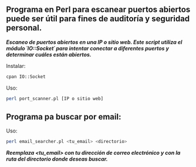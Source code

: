## Programa en Perl para escanear puertos abiertos puede ser útil para fines de auditoría y seguridad personal.

***Escaneo de puertos abiertos en una IP o sitio web. Este script utiliza el módulo ´IO::Socket´ para intentar conectar a diferentes puertos y determinar cuáles están abiertos.***

Instalar:
```sh
cpan IO::Socket
```

Uso:
```sh
perl port_scanner.pl [IP o sitio web]
```


## Programa pa buscar por email:

Uso:
```sh
perl email_searcher.pl <tu_email> <directorio>
```

***Reemplaza <tu_email> con tu dirección de correo electrónico y <directorio> con la ruta del directorio donde deseas buscar.***

